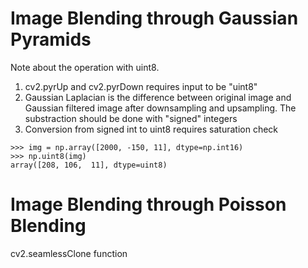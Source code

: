 # Image Blending through Gaussian Pyramids

Note about the operation with uint8.

1. cv2.pyrUp and cv2.pyrDown requires input to be "uint8"
2. Gaussian Laplacian is the difference between original image and Gaussian filtered image after downsampling and upsampling.
The substraction should be done with "signed" integers
3. Conversion from signed int to uint8 requires saturation check
```
>>> img = np.array([2000, -150, 11], dtype=np.int16)
>>> np.uint8(img)
array([208, 106,  11], dtype=uint8)
```
# Image Blending through Poisson Blending
cv2.seamlessClone function